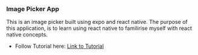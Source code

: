 ### Image Picker App

This is an image picker built using expo and
react native. The purpose of this application,
is to learn using react native to familirise myself with react native concepts.

- Follow Tutorial here: [Link to Tutorial](https://docs.expo.dev/tutorial/introduction/)
